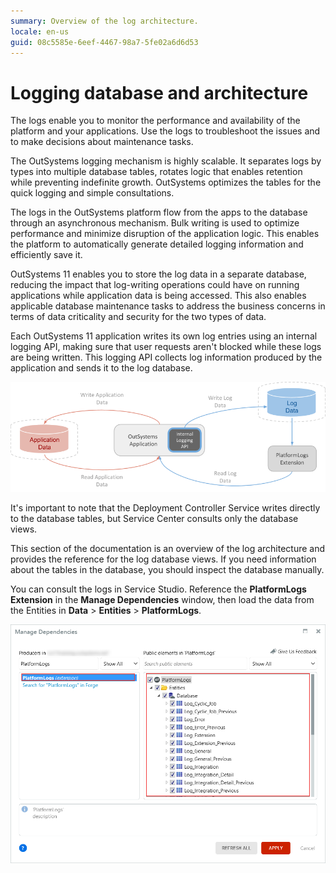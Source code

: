 ```yaml
---
summary: Overview of the log architecture.
locale: en-us
guid: 08c5585e-6eef-4467-98a7-5fe02a6d6d53
---
```


# Logging database and architecture

The logs enable you to monitor the performance and availability of the platform and your applications. Use the logs to troubleshoot the issues and to make decisions about maintenance tasks.

The OutSystems logging mechanism is highly scalable. It separates logs by types into multiple database tables, rotates logic that enables retention while preventing indefinite growth. OutSystems optimizes the tables for the quick logging and simple consultations.

The logs in the OutSystems platform flow from the apps to the database through an asynchronous mechanism. Bulk writing is used to optimize performance and minimize disruption of the application logic. This enables the platform to automatically generate detailed logging information and efficiently save it.

OutSystems 11 enables you to store the log data in a separate database, reducing the impact that log-writing operations could have on running applications while application data is being accessed. This also enables applicable database maintenance tasks to address the business concerns in terms of data criticality and security for the two types of data.

Each OutSystems 11 application writes its own log entries using an internal logging API, making sure that user requests aren't blocked while these logs are being written. This logging API collects log information produced by the application and sends it to the log database.

![Logging architecture overview](images/logging-overview-diag.png?width=700)

It's important to note that the Deployment Controller Service writes directly to the database tables, but Service Center consults only the database views.

This section of the documentation is an overview of the log architecture and provides the reference for the log database views. If you need information about the tables in the database, you should inspect the database manually.

<div class="info" markdown="1">

You can consult the logs in Service Studio. Reference the **PlatformLogs Extension** in the **Manage Dependencies** window, then load the data from the Entities in **Data** > **Entities** > **PlatformLogs**.

![PlatformLogs Extension in Manage Dependencies window](images/log-entites-ss.png?width=550)


</div>